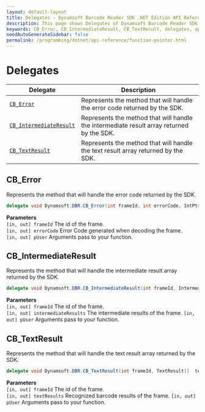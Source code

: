 ```yaml
---
layout: default-layout
title: Delegates - Dynamsoft Barcode Reader SDK .NET Edition API Reference
description: This page shows Delegates of Dynamsoft Barcode Reader SDK .NET Edition.
keywords: CB_Error, CB_IntermediateResult, CB_TextResult, delegates, api reference, .Net
needAutoGenerateSidebar: false
permalink: /programming/dotnet/api-reference/function-pointer.html
---
```



# Delegates

  | Delegate | Description |
  |----------|-------------|
  | [`CB_Error`](#cb_error) | Represents the method that will handle the error code returned by the SDK. |
  | [`CB_IntermediateResult`](#cb_intermediateresult) | Represents the method that will handle the intermediate result array returned by the SDK. |
  | [`CB_TextResult`](#cb_textresult) | Represents the method that will handle the text result array returned by the SDK. | 
   


## CB_Error
Represents the method that will handle the error code returned by the SDK. 

```csharp
delegate void Dynamsoft.DBR.CB_Error(int frameId, int errorCode, IntPtr pUser)
```   
   
**Parameters**  
`[in, out] frameId` The id of the frame.  
`[in, out] errorCode` Error Code generated when decoding the frame.  
`[in, out] pUser` Arguments pass to your function.  





## CB_IntermediateResult
Represents the method that will handle the intermediate result array returned by the SDK. 

```csharp
delegate void Dynamsoft.DBR.CB_IntermediateResult(int frameId, IntermediateResult[] intermediateResults, IntPtr pUser)
```   
   
**Parameters**  
`[in, out] frameId` The id of the frame.  
`[in, out] intermediateResults` The intermediate results of the frame. 
`[in, out] pUser` Arguments pass to your function.  





## CB_TextResult
Represents the method that will handle the text result array returned by the SDK. 

```csharp
delegate void Dynamsoft.DBR.CB_TextResult(int frameId, TextResult[]  textResults, IntPtr pUser) 
```   
   
**Parameters**  
`[in, out] frameId` The id of the frame.  
`[in, out] textResults` Recognized barcode results of the frame. 
`[in, out] pUser` Arguments pass to your function. 

